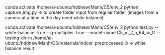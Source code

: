 conda activate /home/ai-ubuntu/hddnew/Manh/C5/env_2
python capture_img.py
-> to create folder input from regular folder (images from a camera at a time in the day need white balance)




conda activate /home/ai-ubuntu/hddnew/Manh/C5/env_2
python test.py --white-balance True --g-multiplier True --model-name C5_m_7_h_64_w_G --testing-dir-in /home/ai-ubuntu/hddnew/Manh/C5/materials/indoor_preprocessed_8
-> white balance result 